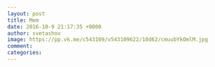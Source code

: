 ```yaml
--- 
layout: post 
title: Mem 
date: 2016-10-9 21:17:35 +0000 
author: svetashov 
image: https://pp.vk.me/c543109/v543109622/10d62/cmuubYkOmlM.jpg
comment: 
categories: 
---
```

